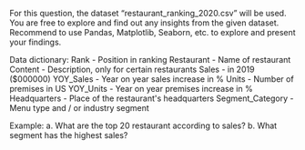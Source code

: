 For this question, the dataset “restaurant_ranking_2020.csv” will be used. You are free
to explore and find out any insights from the given dataset. Recommend to use Pandas,
Matplotlib, Seaborn, etc. to explore and present your findings.

Data dictionary:
Rank - Position in ranking
Restaurant - Name of restaurant
Content - Description, only for certain restaurants
Sales - in 2019 ($000000)
YOY_Sales - Year on year sales increase in %
Units - Number of premises in US
YOY_Units - Year on year premises increase in %
Headquarters - Place of the restaurant's headquarters
Segment_Category - Menu type and / or industry segment

Example:
a. What are the top 20 restaurant according to sales?
b. What segment has the highest sales?

